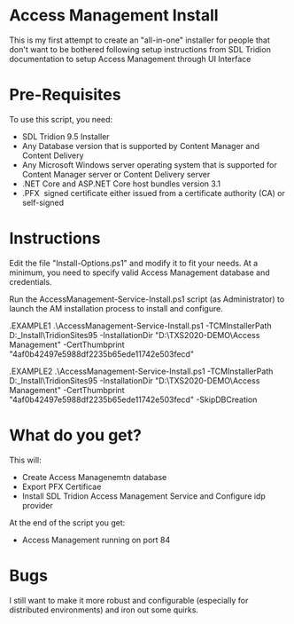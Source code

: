 # Access Management Install

This is my first attempt to create an "all-in-one" installer for people that don't want to be bothered following setup instructions from SDL Tridion documentation to setup Access Management through UI Interface

# Pre-Requisites

To use this script, you need:

* SDL Tridion 9.5 Installer
* Any Database version that is supported by Content Manager and Content Delivery
* Any Microsoft Windows server operating system that is supported for Content Manager server or Content Delivery server
* .NET Core and ASP.NET Core host bundles version 3.1
* .PFX  signed certificate either issued from a certificate authority (CA) or self-signed

# Instructions

Edit the file "Install-Options.ps1" and modify it to fit your needs. At a minimum, you need to specify valid Access Management database and credentials.

Run the AccessManagement-Service-Install.ps1 script (as Administrator) to launch the AM installation process to install and configure.

.EXAMPLE1
   .\AccessManagement-Service-Install.ps1 -TCMInstallerPath D:\_Install\TridionSites95 -InstallationDir "D:\TXS2020-DEMO\Access Management" -CertThumbprint "4af0b42497e5988df2235b65ede11742e503fecd"

.EXAMPLE2
   .\AccessManagement-Service-Install.ps1 -TCMInstallerPath D:\_Install\TridionSites95 -InstallationDir "D:\TXS2020-DEMO\Access Management" -CertThumbprint "4af0b42497e5988df2235b65ede11742e503fecd" -SkipDBCreation   

# What do you get?

This will:
* Create Access Managenemtn database
* Export PFX Certificae
* Install SDL Tridion Access Management Service and Configure idp provider

At the end of the script you get:
* Access Management running on port 84

# Bugs
I still want to make it more robust and configurable (especially for distributed environments) and iron out some quirks.
